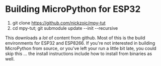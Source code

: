 # Building MicroPython for ESP32

1. git clone https://github.com/nickzoic/mpy-tut
2. cd mpy-tut; git submodule update --init --recursive

This downloads a *lot* of content from github.  Most of this is the build environments for ESP32 and ESP8266.
If you're not interested in building MicroPython from source, or you've left your run a little bit late,
you could skip this ... the install instructions include how to install from binaries as well.

